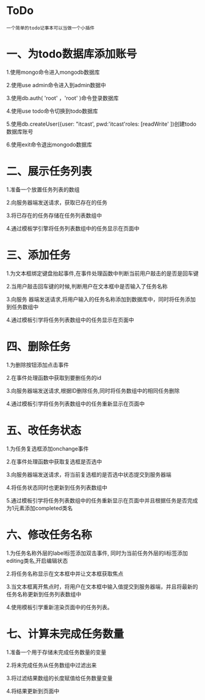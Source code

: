 # ToDo
    一个简单的todo记事本可以当做一个小插件

# 一、为todo数据库添加账号

1.使用mongo命令进入mongodb数据库

2.使用use admin命令进入到admin数据中

3.使用db.auth( 'root' ，'root' )命令登录数据库

4.使用use todo命令切换到todo数据库

5.使用db.createUser({user: "itcast', pwd:'itcast'roles: [readWrite' ])创建todo数据库账号

6.使用exit命令退出mongodo数据库

# 二、展示任务列表

1.准备一个放置任务列表的数组

2.向服务器端发送请求，获取已存在的任务

3.将已存在的任务存储在任务列表数组中

4.通过模板学引擎将任务列表数组中的任务显示在页面中

# 三、添加任务

1.为文本框绑定键盘抬起事件,在事件处理函数中判断当前用户敲击的是否是回车键

2.当用户敲击回车键的时候,判断用户在文本框中是否输入了任务名称

3.向服务 器端发送请求,将用户输入的任务名称添加到数据库中，同时将任务添加到任务数组中

4.通过模板引学将任务列表数组中的任务显示在页面中

# 四、删除任务

1.为删除按钮添加点击事件

2.在事件处理函数中获取到要删任务的id

3.向服务器端发送请求,根据ID删除任务,同时将任务数组中的相同任务删除

4.通过模板引学将任务列表数组中的任务重新显示在页面中

# 五、改任务状态

1.为任务复选框添加onchange事件

2.在事件处理函数中获取复选框是否选中

3.向服务器端发送请求，将当前复选框的是否选中状态提交到服务器端

4.将任务状态同时也更新到任务列表数组中

5.通过模板引学将任务列表数组中的任务重新显示在页面中并且根据任务是否完成为1元素添加completed类名

# 六、修改任务名称

1.为任务名称外层的label标签添加双击事件, 同时为当前任务外层的li标签添加editing类名,开启编辑状态

2.将任务名称显示在文本框中并让文本框获取焦点

3.当文本框离开焦点时，将用户在文本框中输入值提交到服务器端，并且将最新的任务名称更新到任务列表数组中

4.使用模板引学重新渲染页面中的任务列表。

# 七、计算未完成任务数量

1.准备一个用于存储未完成任务数量的变量

2.将未完成任务从任务数组中过滤出来

3.将过滤结果数组的长度赋值给任务数量变量

4.将结果更新到页面中
